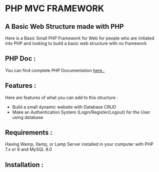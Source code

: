# PHP MVC FRAMEWORK
## A Basic Web Structure made with PHP 

Here is a Basic Small PHP Framework for Web for people who are initiated into PHP and looking to build a basic web structure with no framework

## PHP Doc : 
You can find complete PHP Documentation <a target = '_blank' href = 'https://www.php.net/manual/en/'> here . </a>

## Features : 
Here are features of what you can add to this structure : 

- Build a small dynamic website with Database CRUD 
- Make an Authentication System (Login/Register/Logout) for the User using database

## Requirements : 
Having Wamp, Xamp, or Lamp Server installed in your computer with PHP 7.x or 8 and MySQL 8.0

## Installation : 

